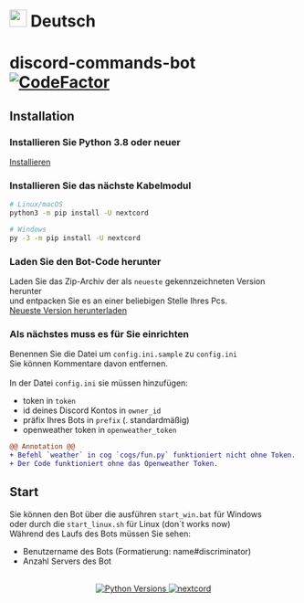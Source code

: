 # <img src="https://flagpedia.net/data/flags/w580/de.webp" width=30> Deutsch
# discord-commands-bot [![CodeFactor](https://www.codefactor.io/repository/github/r-liner/discord-commands-bot/badge)](https://www.codefactor.io/repository/github/r-liner/discord-commands-bot)

## Installation
### Installieren Sie Python 3.8 oder neuer
[Installieren](https://www.python.org/downloads/)
### Installieren Sie das nächste Kabelmodul


```sh
# Linux/macOS
python3 -m pip install -U nextcord

# Windows
py -3 -m pip install -U nextcord
```

### Laden Sie den Bot-Code herunter
Laden Sie das Zip-Archiv der als `neueste` gekennzeichneten Version herunter <br>
und entpacken Sie es an einer beliebigen Stelle Ihres Pcs. <br>
[Neueste Version herunterladen](https://github.com/r-liner/discord-bot-ru/releases)

### Als nächstes muss es für Sie einrichten
Benennen Sie die Datei um `config.ini.sample` zu `config.ini`<br>
Sie können Kommentare davon entfernen.<br><br>
In der Datei `config.ini` sie müssen hinzufügen:
- token in `token`
- id deines Discord Kontos in `owner_id`
- präfix Ihres Bots in `prefix` (. standardmäßig)
- openweather token in `openweather_token`<br>
```diff
@@ Annotation @@
+ Befehl `weather` in cog `cogs/fun.py` funktioniert nicht ohne Token.
+ Der Code funktioniert ohne das Openweather Token.
```

## Start
Sie können den Bot über die ausführen `start_win.bat` für Windows<br>
oder durch die `start_linux.sh` für Linux (don`t works now)<br>
Während des Laufs des Bots müssen Sie sehen:
* Benutzername des Bots (Formatierung: name#discriminator)
* Anzahl Servers des Bot
<br>
<center>
    <a href="https://www.python.org/downloads/">
        <img src="https://img.shields.io/badge/PYTHON-3.8%20%7C%203.9%20%7C%203.10%20%7C%203.11-blue?style=for-the-badge&logo=python"  alt="Python Versions" >
    </a>
    <a href="https://github.com/nextcord/nextcord/blob/5ed02d06386ba7b0ac009e9e8833c5f9f2cadb44/docs/index.rst/">
        <img src="https://img.shields.io/badge/NEXTCORD-2.5.0-blue?style=for-the-badge" alt="nextcord">
    </a>
</center>

